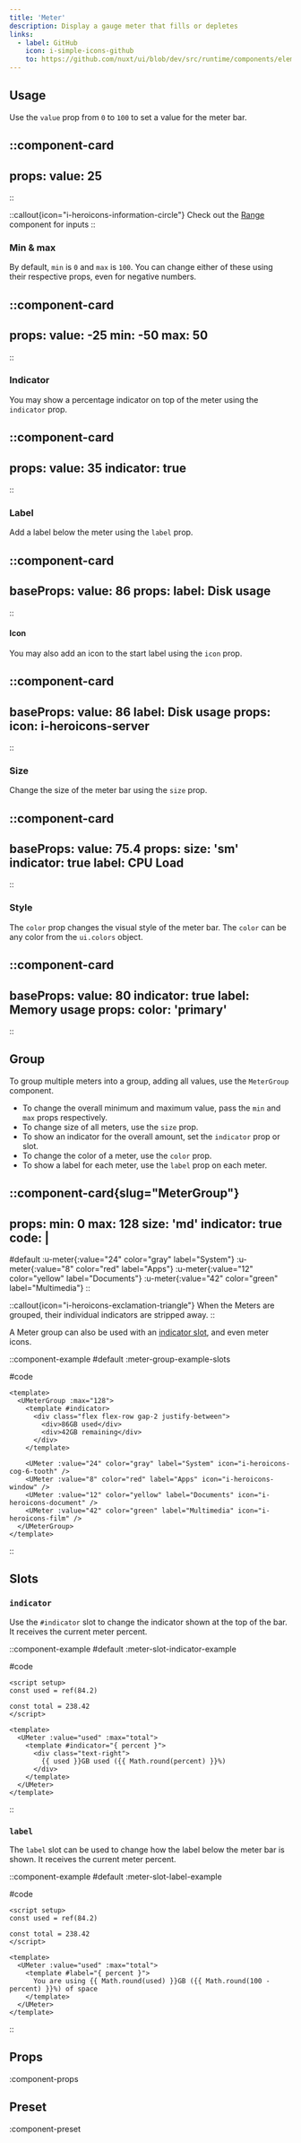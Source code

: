 ```yaml
---
title: 'Meter'
description: Display a gauge meter that fills or depletes
links:
  - label: GitHub
    icon: i-simple-icons-github
    to: https://github.com/nuxt/ui/blob/dev/src/runtime/components/elements/Meter.vue
---
```


## Usage

Use the `value` prop from `0` to `100` to set a value for the meter bar.

::component-card
---
props:
  value: 25
---
::

::callout{icon="i-heroicons-information-circle"}
Check out the [Range](/forms/range) component for inputs
::

### Min & max

By default, `min` is `0` and `max` is `100`. You can change either of these using their respective props, even for negative numbers.

::component-card
---
props:
  value: -25
  min: -50
  max: 50
---
::

### Indicator

You may show a percentage indicator on top of the meter using the `indicator` prop.

::component-card
---
props:
  value: 35
  indicator: true
---
::

### Label

Add a label below the meter using the `label` prop.

::component-card
---
baseProps:
  value: 86
props:
  label: Disk usage
---
::

#### Icon

You may also add an icon to the start label using the `icon` prop.

::component-card
---
baseProps:
  value: 86
  label: Disk usage
props:
  icon: i-heroicons-server
---
::

### Size

Change the size of the meter bar using the `size` prop.

::component-card
---
baseProps:
  value: 75.4
props:
  size: 'sm'
  indicator: true
  label: CPU Load
---
::

### Style

The `color` prop changes the visual style of the meter bar. The `color` can be any color from the `ui.colors` object.

::component-card
---
baseProps:
  value: 80
  indicator: true
  label: Memory usage
props:
  color: 'primary'
---
::

## Group

To group multiple meters into a group, adding all values, use the `MeterGroup` component. 

- To change the overall minimum and maximum value, pass the `min` and `max` props respectively.
- To change size of all meters, use the `size` prop.
- To show an indicator for the overall amount, set the `indicator` prop or slot.
- To change the color of a meter, use the `color` prop.
- To show a label for each meter, use the `label` prop on each meter.

::component-card{slug="MeterGroup"}
---
props:
  min: 0
  max: 128
  size: 'md'
  indicator: true
code: |
  <UMeter :value="24" color="gray" label="System" />
    <UMeter :value="8" color="red" label="Apps" />
    <UMeter :value="12" color="yellow" label="Documents" />
    <UMeter :value="42" color="green" label="Multimedia" />
    <!-- Total: 86 -->
---

#default
:u-meter{:value="24" color="gray" label="System"}
:u-meter{:value="8" color="red" label="Apps"}
:u-meter{:value="12" color="yellow" label="Documents"}
:u-meter{:value="42" color="green" label="Multimedia"}
::

::callout{icon="i-heroicons-exclamation-triangle"}
When the Meters are grouped, their individual indicators are stripped away.
::

A Meter group can also be used with an [indicator slot](#indicator-1), and even meter icons.

::component-example
#default
:meter-group-example-slots

#code
```vue
<template>
  <UMeterGroup :max="128">
    <template #indicator>
      <div class="flex flex-row gap-2 justify-between">
        <div>86GB used</div>
        <div>42GB remaining</div>
      </div>
    </template>

    <UMeter :value="24" color="gray" label="System" icon="i-heroicons-cog-6-tooth" />
    <UMeter :value="8" color="red" label="Apps" icon="i-heroicons-window" />
    <UMeter :value="12" color="yellow" label="Documents" icon="i-heroicons-document" />
    <UMeter :value="42" color="green" label="Multimedia" icon="i-heroicons-film" />
  </UMeterGroup>
</template>
```
::

## Slots

### `indicator`

Use the `#indicator` slot to change the indicator shown at the top of the bar. It receives the current meter percent.

::component-example
#default
:meter-slot-indicator-example

#code
```vue
<script setup>
const used = ref(84.2)

const total = 238.42
</script>

<template>
  <UMeter :value="used" :max="total">
    <template #indicator="{ percent }">
      <div class="text-right">
        {{ used }}GB used ({{ Math.round(percent) }}%)
      </div>
    </template>
  </UMeter>
</template>
```
::

### `label`

The `label` slot can be used to change how the label below the meter bar is shown. It receives the current meter percent.

::component-example
#default
:meter-slot-label-example

#code
```vue
<script setup>
const used = ref(84.2)

const total = 238.42
</script>

<template>
  <UMeter :value="used" :max="total">
    <template #label="{ percent }">
      You are using {{ Math.round(used) }}GB ({{ Math.round(100 - percent) }}%) of space
    </template>
  </UMeter>
</template>
```
::

## Props

:component-props

## Preset

:component-preset
